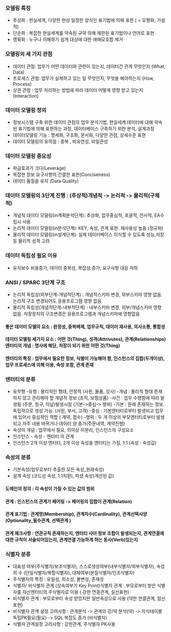 ### 모델링 특징
- 추상화 : 현실세계, 다양한 현상 일정한 양식인 표기법에 의해 표현 ( = 모형화, 가설적)
- 단순화 : 복잡한 현실세계를 약속된 규약 의해 제한된 표기법이나 언어로 표현
- 명확화 : 누구나 이해하기 쉽게 대상에 대한 애매모호함 제거
### 모델링의 세 가지 관점
- 데이터 관점: 업무가 어떤 데이터와 관련이 있는지, 데이터간 관계 무엇인지 (What, Data)
- 프로세스 관점: 업무가 실제하고 있는 일 무엇인지, 무엇을 해야하는지 (How, Process) 
- 상관 관점 : 업무 처리하는 방법에 따라 데이터 어떻게 영향 받고 있는지 (Interaction)
### 데이터 모델링 정의
- 정보시스템 구축 위한 데이터 관점의 업무 분석기법, 현실세계 데이터에 대해 약속된 표기법에 의해 표현하는 과정, 데이터베이스 구축하기 위한 분석, 설계과정
- 데이터모델링 기능 : 명세화, 구조화, 문서화, 다양한 관점, 상세수준 표현
- 데이터 모델링의 유의점 : 중복 , 비유연성, 비일관성
### 데이터 모델링 중요성 
- 파급효과가 크다(Leverage) 
- 복잡한 정보 요구사항의 간결한 표현(Conciseness) 
- 데이터 품질을 유지 (Data Quality)
### 데이터 모델링의 3단계 진행 : (추상적)개념적 -> 논리적 -> 물리적(구체적) 
- 개념적 데이터 모델링(in계획분석단계): 추상화, 업무중심적, 포괄적, 전사적, EA수립시 사용
- 논리적 데이터 모델링(in분석단계): KEY, 속성, 관계 표현. 재사용성 높음 (정규화)
- 물리적 데이터 모델링(in설계단계): 실제 데이터베이스 이식할 수 있도록 성능,저장 등 물리적 성격 고려
### 데이터 독립성 필요 이유
- 유지보수 비용증가, 데이터 중복성, 복잡성 증가, 요구사항 대응 저하
### ANSI / SPARC 3단계 구조
- 논리적 독립성(외부단계-개념적단계) : 개념적스키마 변경, 외부스키마 영향 없음. 논리적 구조 변경되어도 응용프로그램 영향 없음
- 물리적 독립성(개념적단계-내부적단계) : 내부스키마 변경, 외부/개념스키마 영향 없음. 저장장치의 구조변경은 응용프로그램과 개념스키마에 영향없음
#### 좋은 데이터 모델의 요소 : 완정성, 중복배제, 업무규칙, 데이터 재사용, 의사소통, 통합성
#### 데이터 모델링 세가지 요소 : 어떤 것(Thing), 성격(Attrivutes), 관계(Relationships)엔터티의 개념 : 명사에 해당, 저장이 되기 위한 어떤 것(Thing)
#### 엔터티의 특징 : 업무에서 필요한 정보, 식별이 가능해야 함, 인스턴스의 집합(두개이상), 업무 프로세스에 의해 이용, 속성 포함, 관계 존재
### 엔터티의 분류
- 유무형 -유형 : 물리적인 형태, 안정적 (사원, 물품, 강사) -개념 : 물리적 형태 존재하지 않고 관리해야 할 개념적 정보 (조직, 보험상품) -사건 : 업무 수행함에 따라 발생됨 (주문, 청구, 미납)발생시점 (기본->중심-> 행위) -기본 : 원래 존재하는 정보. 독립적으로 생성 가능. (사원, 부서, 고객) -중심 : 기본엔터티로부터 발생되고 업무에 있어서 중심적인 역할 ( 계약, 접수) -행위 : 두 개 이상의 부모엔터티로부터 발생되고 자주 내용 바뀌거나 데이터 양 증가(주문내역, 계약진행)
- 속성의 개념 : 업무에서 필요, 의미상 미분리, 인스턴스의 구성요소
- 인스턴스 - 속성 - 엔터티 의 관계
- 인스턴스 2개 이상 엔터티, 2개 이상 속성을 엔터티는 가짐, 1:1 (속성 : 속성값)
### 속성의 분류
- 기본속성(업무로부터 추출한 모든 속성_원래속성)
- 설계 속성 (코드성 속성, 1:1치환), 파생 속성(계산된 값)

#### 도메인의 정의 : 각 속성이 가질 수 있는 값의 범위
#### 관계 : 인스턴스의 관계가 페어링 -> 페어링의 집합이 관계(Relation)
#### 관계 표기법 : 관계명(Membership), 관계차수(Cardinality), 관계선택사양(Optionality_필수관계, 선택관계 )
#### 관계 체크사항 : 연관규칙 존재하는지, 엔터티 사이 정보 조합이 발생되는지, 관계연결에 대한 규칙이 서술되어있는지, 관계연결 가능하게 하는 동사(Verb)있는지
### 식별자 분류
- 대표성 여부(주식별자/보조식별자), 스스로생성여부(내부식별자/외부식별자), 속성의 수 (단일식별자/복합식별자), 대체여부(본질식별자/인조식별자)
- 주식별자의 특징 : 유일성, 희소성, 불변성, 존재성
- 식별자/ 비식별자 관계 (상속여부가 Key Point)식별자 관계 : 부모로부터 받은 식별자를 자신엔터티의 주식별자로 이용 ( 강한 연결관계, 실선표현)
- 비식별자 관계 : 부모로부터 속성 받았지만 일반속성으로 사용 (약한 연결관계, 점선 표현)
- 비식별자 관계 설정 고려사항 : 관계분석 -> 관계의 강/약 분석(약) -> 자식테이블 독립PK필요(필요) -> SQL 복잡도 증가 (비식별자)
- 식별자 관계설정 고려사항 : 강한관계, 주식별자 PK사용
